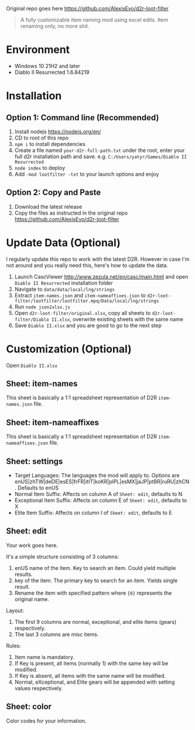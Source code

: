 Original repo goes here https://github.com/AlexisEvo/d2r-loot-filter

> A fully customizable item naming mod using excel edits. Item renaming only, no more shit.

# Environment

- Windows 10 21H2 and later
- Diablo II Resurrected 1.6.84219

# Installation

## Option 1: Command line (Recommended)

1. Install nodejs https://nodejs.org/en/
2. CD to root of this repo
3. `npm i` to install dependencies
4. Create a file named `your-d2r-full-path.txt` under the root, enter your full d2r installation path and save. e.g. `C:/Users/yatyr/Games/Diablo II Resurrected`
5. `node index` to deploy
6. Add `-mod lootfilter -txt` to your launch options and enjoy

## Option 2: Copy and Paste

1. Download the latest release
2. Copy the files as instructed in the original repo https://github.com/AlexisEvo/d2r-loot-filter

# Update Data (Optional)

I regularly update this repo to work with the latest D2R. However in case I'm not around and you really need this, here's how to update the data.

1. Launch CascViewer http://www.zezula.net/en/casc/main.html and open `Diablo II Resurrected` installation folder
2. Navigate to `data/data/local/lng/strings`
3. Extract `item-names.json` and `item-nameaffixes.json` to `d2r-loot-filter/lootfilter/lootfilter.mpq/Data/local/lng/strings`
4. Run `node json2xlsx.js`
5. Open `d2r-loot-filter/original.xlsx`, copy all sheets to `d2r-loot-filter/Diablo II.xlsx`, overwrite existing sheets with the same name
6. Save `Diablo II.xlsx` and you are good to go to the next step

# Customization (Optional)

Open `Diablo II.xlsx`

## Sheet: item-names

This sheet is basically a 1:1 spreadsheet representation of D2R `item-names.json` file.

## Sheet: item-nameaffixes

This sheet is basically a 1:1 spreadsheet representation of D2R `item-nameaffixes.json` file.

## Sheet: settings

- Target Languages: The languages the mod will apply to. Options are enUS|zhTW|deDE|esES|frFR|itIT|koKR|plPL|esMX|jaJP|ptBR|ruRU|zhCN. Defaults to enUS
- Normal Item Suffix: Affects on column A of `Sheet: edit`, defaults to N
- Exceptional Item Suffix: Affects on column E of `Sheet: edit`, defaults to X
- Elite Item Suffix: Affects on column I of `Sheet: edit`, defaults to E

## Sheet: edit

Your work goes here.

It's a simple structure consisting of 3 columns:

1. enUS name of the item. Key to search an item. Could yield multiple results.
2. key of the item. The primary key to search for an item. Yields single result.
3. Rename the item with specified pattern where `{0}` represents the original name.

Layout:

1. The first 9 columns are normal, exceptional, and elite items (gears) respectively.
2. The last 3 columns are misc items.

Rules:

1. Item name is mandatory.
2. If Key is present, all items (normally 1) with the same key will be modified.
3. If Key is absent, all items with the same name will be modified.
4. Normal, eXceptional, and Elite gears will be appended with setting values respectively.

## Sheet: color

Color codes for your information.
